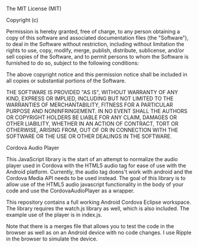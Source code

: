 The MIT License (MIT)

Copyright (c) <year> <copyright holders>

Permission is hereby granted, free of charge, to any person obtaining a copy
of this software and associated documentation files (the "Software"), to deal
in the Software without restriction, including without limitation the rights
to use, copy, modify, merge, publish, distribute, sublicense, and/or sell
copies of the Software, and to permit persons to whom the Software is
furnished to do so, subject to the following conditions:

The above copyright notice and this permission notice shall be included in
all copies or substantial portions of the Software.

THE SOFTWARE IS PROVIDED "AS IS", WITHOUT WARRANTY OF ANY KIND, EXPRESS OR
IMPLIED, INCLUDING BUT NOT LIMITED TO THE WARRANTIES OF MERCHANTABILITY,
FITNESS FOR A PARTICULAR PURPOSE AND NONINFRINGEMENT. IN NO EVENT SHALL THE
AUTHORS OR COPYRIGHT HOLDERS BE LIABLE FOR ANY CLAIM, DAMAGES OR OTHER
LIABILITY, WHETHER IN AN ACTION OF CONTRACT, TORT OR OTHERWISE, ARISING FROM,
OUT OF OR IN CONNECTION WITH THE SOFTWARE OR THE USE OR OTHER DEALINGS IN
THE SOFTWARE.

Cordova Audio Player

This JavaScript library is the start of an attempt to normalize the audio player used in
Cordova with the HTML5 audio tag for ease of use with the Android platform.  Currently,
the audio tag doens't work with android and the Cordova Media API needs to be used
instead.  The goal of this library is to allow use of the HTML5 audio javascript functionality
in the body of your code and use the CordovaAudioPlayer as a wrapper.

This repository contains a full working Android Cordova Eclipse workspace.  The library requires the
watch.js library as well, which is also included.  The example use of the player is in index.js.

Note that there is a merges file that allows you to test the code in the browser as well as
on an Android device with no code changes.  I use Ripple in the browser to simulate the device.